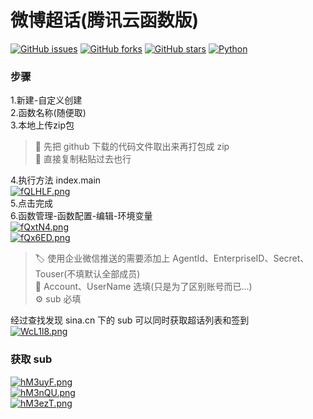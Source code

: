 # 微博超话(腾讯云函数版)
[![GitHub issues](https://img.shields.io/github/issues/ICE99125/weibo_checkin?style=for-the-badge)](https://github.com/ICE99125/weibo_checkin/issues) [![GitHub forks](https://img.shields.io/github/forks/ICE99125/weibo_checkin?style=for-the-badge)](https://github.com/ICE99125/weibo_checkin/network) [![GitHub stars](https://img.shields.io/github/stars/ICE99125/weibo_checkin?style=for-the-badge)](https://github.com/ICE99125/weibo_checkin/stargazers) [![Python](https://img.shields.io/badge/python-3.6%2B-orange?style=for-the-badge)](https://www.python.org/)
### 步骤
1.新建-自定义创建  
2.函数名称(随便取)  
3.本地上传zip包  
>🎄 先把 github 下载的代码文件取出来再打包成 zip  
>🎃 直接复制粘贴过去也行  

4.执行方法 index.main  
[![fQLHLF.png](https://z3.ax1x.com/2021/08/08/fQLHLF.png)](https://imgtu.com/i/fQLHLF)  
5.点击完成  
6.函数管理-函数配置-编辑-环境变量  
[![fQxtN4.png](https://z3.ax1x.com/2021/08/08/fQxtN4.png)](https://imgtu.com/i/fQxtN4)  
[![fQx6ED.png](https://z3.ax1x.com/2021/08/08/fQx6ED.png)](https://imgtu.com/i/fQx6ED)  
>🏷️ 使用企业微信推送的需要添加上 AgentId、EnterpriseID、Secret、Touser(不填默认全部成员)  
>🎯 Account、UserName 选填(只是为了区别账号而已...)  
>⚙️ sub 必填
  
经过查找发现 sina.cn 下的 sub 可以同时获取超话列表和签到  
[![WcL1l8.png](https://z3.ax1x.com/2021/07/25/WcL1l8.png)](https://imgtu.com/i/WcL1l8)  

### 获取 sub    
[![hM3uyF.png](https://z3.ax1x.com/2021/08/27/hM3uyF.png)](https://imgtu.com/i/hM3uyF)  
[![hM3nQU.png](https://z3.ax1x.com/2021/08/27/hM3nQU.png)](https://imgtu.com/i/hM3nQU)  
[![hM3ezT.png](https://z3.ax1x.com/2021/08/27/hM3ezT.png)](https://imgtu.com/i/hM3ezT)
